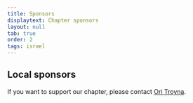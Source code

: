 ```yaml
---
title: Sponsors
displaytext: Chapter sponsors
layout: null
tab: true
order: 2
tags: israel
---
```


## Local sponsors

If you want to support our chapter, please contact [Ori Troyna](mailto:ori.troyna@owasp.org).